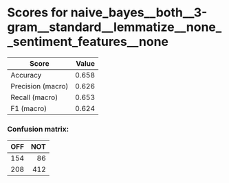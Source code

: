 # Scores for naive_bayes__both__3-gram__standard__lemmatize__none__sentiment_features__none
|      Score      |Value|
|-----------------|----:|
|Accuracy         |0.658|
|Precision (macro)|0.626|
|Recall (macro)   |0.653|
|F1 (macro)       |0.624|

### Confusion matrix:
|OFF|NOT|
|--:|--:|
|154| 86|
|208|412|
